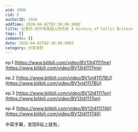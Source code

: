 ```yaml
---
aid: 3996
cid: 5
authorID: 2456
addTime: 2020-04-02T02:30:00.000Z
title: 纪录片—凯尔特英国人的历史 A History of Celtic Britain
tags: []
comments: []
date: 2020-04-02T02:30:00.000Z
category: 分享发现
---
```


ep.1 [https://www.bilibili.com/video/BV13t41117me](https://www.bilibili.com/video/BV13t41117me)

ep.2 [https://www.bilibili.com/video/BV1yt41117BU](https://www.bilibili.com/video/BV1yt41117BU)

ep.3 [https://www.bilibili.com/video/BV12t41117pn](https://www.bilibili.com/video/BV12t41117pn)

ep.4 [https://www.bilibili.com/video/BV12t4111746](https://www.bilibili.com/video/BV12t4111746)

中英字幕，发现B站上就有。
